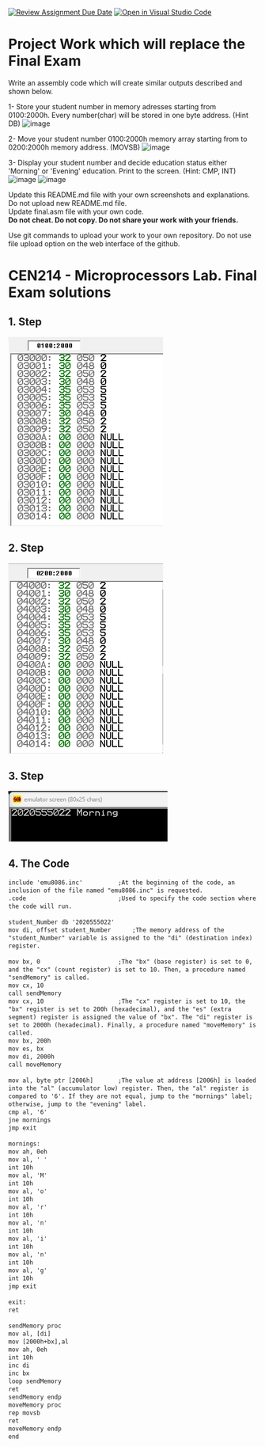 [![Review Assignment Due Date](https://classroom.github.com/assets/deadline-readme-button-24ddc0f5d75046c5622901739e7c5dd533143b0c8e959d652212380cedb1ea36.svg)](https://classroom.github.com/a/W2h3gMYX)
[![Open in Visual Studio Code](https://classroom.github.com/assets/open-in-vscode-718a45dd9cf7e7f842a935f5ebbe5719a5e09af4491e668f4dbf3b35d5cca122.svg)](https://classroom.github.com/online_ide?assignment_repo_id=11297608&assignment_repo_type=AssignmentRepo)
# Project Work which will replace the Final Exam

Write an assembly code which will create similar outputs described and shown below.

1- Store your student number in memory adresses starting from 0100:2000h. Every number(char) will be stored in one byte address. (Hint DB)
![image](https://github.com/abbaselmas/CEN214-Microprocessors-Lab-Final/assets/28142617/6d6d992e-1227-4ebf-9102-eb545d8b1f97)

2- Move your student number 0100:2000h memory array starting from to 0200:2000h memory address.  (MOVSB)
![image](https://github.com/abbaselmas/CEN214-Microprocessors-Lab-Final/assets/28142617/a4826247-27fc-43c3-9b88-7f4ab0a655c0)

3- Display your student number and decide education status either 'Morning' or 'Evening' education. Print to the screen. (Hint: CMP, INT)  
![image](https://github.com/abbaselmas/CEN214-Microprocessors-Lab-Final/assets/28142617/09e9e799-a5b7-46ef-a472-92c81b70b747)
![image](https://github.com/abbaselmas/CEN214-Microprocessors-Lab-Final/assets/28142617/0ba7dd90-ddf7-4e95-ae00-be837ccaf9f6)


Update this README.md file with your own screenshots and explanations. Do not upload new README.md file.   
Update final.asm file with your own code.  
**Do not cheat. Do not copy. Do not share your work with your friends.**

Use git commands to upload your work to your own repository. Do not use file upload option on the web interface of the github.

# CEN214 - Microprocessors Lab. Final Exam solutions
## 1. Step
![Alt text](1.png)

## 2. Step
![Alt text](2.png)

## 3. Step
![Alt text](3.png)

## 4. The Code



    include 'emu8086.inc'          ;At the beginning of the code, an inclusion of the file named "emu8086.inc" is requested.
    .code                          ;Used to specify the code section where the code will run.

    student_Number db '2020555022'
    mov di, offset student_Number      ;The memory address of the "student_Number" variable is assigned to the "di" (destination index) register.

    mov bx, 0                      ;The "bx" (base register) is set to 0, and the "cx" (count register) is set to 10. Then, a procedure named "sendMemory" is called.
    mov cx, 10  
    call sendMemory  
    mov cx, 10                     ;The "cx" register is set to 10, the "bx" register is set to 200h (hexadecimal), and the "es" (extra segment) register is assigned the value of "bx". The "di" register is set to 2000h (hexadecimal). Finally, a procedure named "moveMemory" is called.
    mov bx, 200h
    mov es, bx
    mov di, 2000h
    call moveMemory

    mov al, byte ptr [2006h]       ;The value at address [2006h] is loaded into the "al" (accumulator low) register. Then, the "al" register is compared to '6'. If they are not equal, jump to the "mornings" label; otherwise, jump to the "evening" label.
    cmp al, '6'
    jne mornings
    jmp exit

    mornings:
    mov ah, 0eh
    mov al, ' '
    int 10h
    mov al, 'M'
    int 10h
    mov al, 'o'
    int 10h
    mov al, 'r'
    int 10h
    mov al, 'n'
    int 10h
    mov al, 'i'
    int 10h
    mov al, 'n'
    int 10h
    mov al, 'g'
    int 10h
    jmp exit
     
    exit:
    ret

    sendMemory proc    
    mov al, [di]
    mov [2000h+bx],al  
    mov ah, 0eh
    int 10h
    inc di
    inc bx
    loop sendMemory
    ret
    sendMemory endp
    moveMemory proc
    rep movsb
    ret
    moveMemory endp
    end
